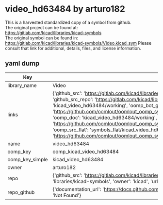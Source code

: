 # video_hd63484 by arturo182  
This is a harvested standardized copy of a symbol from github.  
The original project can be found at:  
https://gitlab.com/kicad/libraries/kicad-symbols  
The original symbol can be found in:
https://gitlab.com/kicad/libraries/kicad-symbols/Video.kicad_sym
Please consult that link for additional, details, files, and license information.  
## yaml dump  
| Key | Value |  
| --- | --- |  
| library_name | Video |  
| links | {'github_src': 'https://gitlab.com/kicad/libraries/kicad-symbols/Video.kicad_sym', 'github_src_repo': 'https://gitlab.com/kicad/libraries/kicad-symbols', 'oomp_bot': 'kicad_video_hd63484/working', 'oomp_bot_github': 'https://github.com/oomlout/oomlout_oomp_symbol_bot/tree/main/kicad_video_hd63484/working', 'oomp_doc': 'kicad_video_hd63484/working', 'oomp_doc_github': 'https://github.com/oomlout/oomlout_oomp_symbol_doc/tree/main/kicad_video_hd63484/working', 'oomp_src_flat': 'symbols_flat/kicad_video_hd63484/working', 'oomp_src_flat_github': 'https://github.com/oomlout/oomlout_oomp_symbol_src/tree/main/kicad_video_hd63484/working'} |  
| name | video_hd63484 |  
| oomp_key | oomp_kicad_video_hd63484 |  
| oomp_key_simple | kicad_video_hd63484 |  
| owner | arturo182 |  
| repo | {'github_src': 'https://gitlab.com/kicad/libraries/kicad-symbols/Video.kicad_sym', 'name': 'libraries/kicad-symbols', 'owner': 'kicad', 'url': 'https://gitlab.com/kicad/libraries/kicad-symbols'} |  
| repo_github | {'documentation_url': 'https://docs.github.com/rest/repos/repos#get-a-repository', 'message': 'Not Found'} |  


